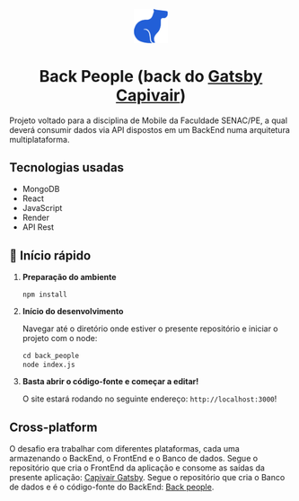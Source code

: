 <p align="center">
  <a href="https://gadsbgatsbyapp.gatsbyjs.io/">
    <img alt="Capivair" src="https://raw.githubusercontent.com/brazadrian/gatsby-app/master/src/images/capivair-icon-sf.png" width="60" />
  </a>
</p>
<h1 align="center">
  Back People (back do <a href="https://github.com/brazadrian/gatsby-app">Gatsby Capivair<a>)
</h1>

Projeto voltado para a disciplina de Mobile da Faculdade SENAC/PE, a qual deverá consumir dados via API dispostos em um BackEnd numa arquitetura multiplataforma.

## Tecnologias usadas
- MongoDB
- React
- JavaScript
- Render
- API Rest

## 🚀 Início rápido

1. **Preparação do ambiente**
    ```shell
    npm install
    ```

1.  **Início do desenvolvimento**

    Navegar até o diretório onde estiver o presente repositório e iniciar o projeto com o node:

    ```shell
    cd back_people
    node index.js
    ```

1.  **Basta abrir o código-fonte e começar a editar!**

    O site estará rodando no seguinte endereço: `http://localhost:3000`!

## Cross-platform
O desafio era trabalhar com diferentes plataformas, cada uma armazenando o BackEnd, o FrontEnd e o Banco de dados. 
  Segue o repositório que cria o FrontEnd da aplicação e consome as saídas da presente aplicação: [Capivair Gatsby](https://github.com/brazadrian/gatsby-app).
  Segue o repositório que cria o Banco de dados e é o código-fonte do BackEnd: [Back people](https://github.com/brazadrian/back_people).

  
  
  
  
  
  
